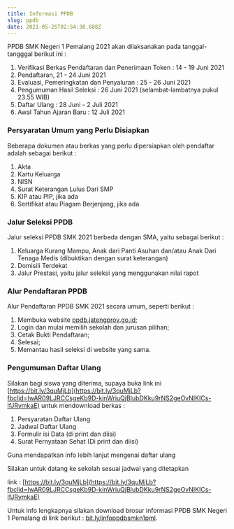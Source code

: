 ```yaml
---
title: Informasi PPDB
slug: ppdb
date: 2021-05-25T02:54:30.688Z
---
```

PPDB SMK Negeri 1 Pemalang 2021 akan dilaksanakan pada tanggal-tangggal berikut ini :

1. Verifikasi Berkas Pendaftaran dan Penerimaan Token : 14 - 19 Juni 2021
2. Pendaftaran, 21 - 24 Juni 2021
3. Evaluasi, Pemeringkatan dan Penyaluran : 25 - 26 Juni 2021
4. Pengumuman Hasil Seleksi : 26 Juni 2021 (selambat-lambatnya pukul 23.55 WIB)
5. Daftar Ulang : 28 Juni - 2 Juli 2021
6. Awal Tahun Ajaran Baru : 12 Juli 2021

### Persyaratan Umum yang Perlu Disiapkan

Beberapa dokumen atau berkas yang perlu dipersiapkan oleh pendaftar adalah sebagai berikut :

1. Akta
2. Kartu Keluarga
3. NISN
4. Surat Keterangan Lulus Dari SMP
5. KIP atau PIP, jika ada
6. Sertifikat atau Piagam Berjenjang, jika ada

### Jalur Seleksi PPDB

Jalur seleksi PPDB SMK 2021 berbeda dengan SMA, yaitu sebagai berikut :

1. Keluarga Kurang Mampu, Anak dari Panti Asuhan dan/atau Anak Dari Tenaga Medis (dibuktikan dengan surat keterangan)
2. Domisili Terdekat
3. Jalur Prestasi, yaitu jalur seleksi yang menggunakan nilai rapot

### Alur Pendaftaran PPDB

Alur Pendaftaran PPDB SMK 2021 secara umum, seperti berikut :

1. Membuka website [ppdb.jatengprov.go.id](https://ppdb.jatengprov.go.id);
2. Login dan mulai memilih sekolah dan jurusan pilihan;
3. Cetak Bukti Pendaftaran;
4. Selesai;
5. Memantau hasil seleksi di website yang sama.

### Pengumuman Daftar Ulang

Silakan bagi siswa yang diterima, supaya buka link ini [https://bit.ly/3quMjLb](https://bit.ly/3quMjLb?fbclid=IwAR09LJRCCsgeKb9D-kinWriuQjBIubDKku9rNS2geOvNIKICs-lfJRymkaE) untuk mendownload berkas :

1. Persyaratan Daftar Ulang
2. Jadwal Daftar Ulang
3. Formulir isi Data (di print dan diisi)
4. Surat Pernyataan Sehat (Di print dan diisi)

Guna mendapatkan info lebih lanjut mengenai daftar ulang

Silakan untuk datang ke sekolah sesuai jadwal yang ditetapkan

link : [https://bit.ly/3quMjLb](https://bit.ly/3quMjLb?fbclid=IwAR09LJRCCsgeKb9D-kinWriuQjBIubDKku9rNS2geOvNIKICs-lfJRymkaE)

Untuk info lengkapnya silakan download brosur informasi PPDB SMK Negeri 1 Pemalang di link berikut : [bit.ly/infoppdbsmkn1pml](https://bit.ly/infoppdbsmkn1pml).
